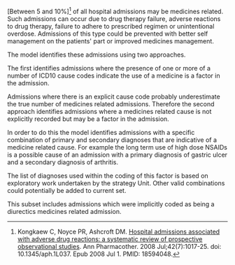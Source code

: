 [Between 5 and 10%][^1] of all hospital admissions may be medicines related. Such admissions can occur due to drug therapy failure, adverse reactions to drug therapy, failure to adhere to prescribed regimen or unintentional overdose.   Admissions of this type could be prevented with better self management on the patients' part or improved medicines management.

The model identifies these admissions using two approaches.

The first identifies admissions where the presence of one or more of a number of ICD10 cause codes indicate the use of a medicine is a factor in the admission.

Admissions where there is an explicit cause code probably underestimate the true number of medicines related admissions. Therefore the second approach identifies admissions where a medicines related cause is not explicitly recorded but may be a factor in the admission.

In order to do this the model identifies admissions with a specific combination of primary and secondary diagnoses that are indicative of a medicine related cause. For example the long term use of high dose NSAIDs is a possible cause of an admission with a primary diagnosis of gastric ulcer and a secondary diagnosis of arthritis.

The list of diagnoses used within the coding of this factor is based on exploratory work undertaken by the strategy Unit. Other valid combinations could potentially be added to current set.  

[^1]: Kongkaew C, Noyce PR, Ashcroft DM. [Hospital admissions associated with adverse drug reactions: a systematic review of prospective observational studies][2]. Ann Pharmacother. 2008 Jul;42(7):1017-25. doi: 10.1345/aph.1L037. Epub 2008 Jul 1. PMID: 18594048.

[2]: https://pubmed.ncbi.nlm.nih.gov/18594048/

This subset includes admissions which were implicitly coded as being a diurectics medicines related admission.
